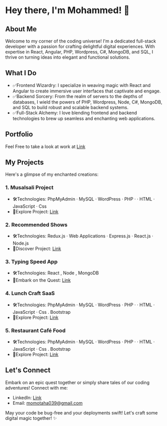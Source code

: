 # Hey there, I'm Mohammed! 👋

## About Me
Welcome to my corner of the coding universe! I'm a dedicated full-stack developer with a passion for crafting delightful digital experiences. With expertise in React, Angular, PHP, Wordpress, C#, MongoDB, and SQL, I thrive on turning ideas into elegant and functional solutions.

## What I Do
- ✅Frontend Wizardry: I specialize in weaving magic with React and Angular to create immersive user interfaces that captivate and engage.
- ✅Backend Sorcery: From the realm of servers to the depths of databases, I wield the powers of PHP, Wordpress, Node, C#, MongoDB, and SQL to build robust and scalable backend systems.
- ✅Full-Stack Alchemy: I love blending frontend and backend technologies to brew up seamless and enchanting web applications.

## Portfolio
Feel Free to take a look at work at [Link](https://leafy-puppy-5316c2.netlify.app)

## My Projects
Here's a glimpse of my enchanted creations:

### 1. Musalsali Project
   - 🛠️Technologies: PhpMyAdmin · MySQL · WordPress · PHP · · HTML · JavaScript · Css
   - 🌟Explore Project: [Link](http://musalsali.byethost9.com)

### 2. Recommended Shows
   - 🛠️Technologies: Redux.js · Web Applications · Express.js · React.js · Node.js
   - 🌟Discover Project: [Link](https://recommended-shows-mt.netlify.app/)

### 3. Typing Speed App
   - 🛠️Technologies: React , Node , MongoDB
   - 🌟Embark on the Quest: [Link](https://typing-speed-mt.netlify.app/)

### 4. Lunch Craft SaaS
   - 🛠️Technologies: PhpMyAdmin · MySQL · WordPress · PHP · · HTML · JavaScript · Css . Bootstrap
   - 🌟Explore Project: [Link](https://mohamad-taha.com/portfolio/wordpress/lunch_craft-wp)

### 5. Restaurant Café Food
   - 🛠️Technologies: PhpMyAdmin · MySQL · WordPress · PHP · · HTML · JavaScript · Css . Bootstrap
   - 🌟Explore Project: [Link](https://mohamad-taha.com/portfolio/wordpress/restaurant-wp)


## Let's Connect
Embark on an epic quest together or simply share tales of our coding adventures! Connect with me:
- LinkedIn: [Link](https://www.linkedin.com/in/mohammed-taha-07141422b/)
- Email: momotaha039@gmail.com

May your code be bug-free and your deployments swift! Let's craft some digital magic together! ✨
